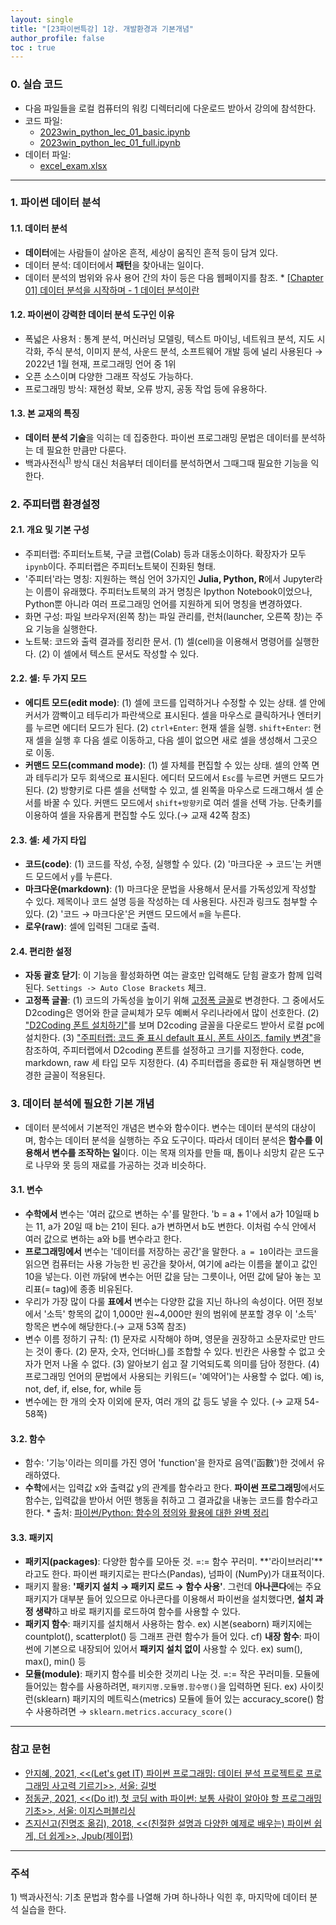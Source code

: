 ```yaml
---
layout: single
title: "[23파이썬특강] 1강. 개발환경과 기본개념"
author_profile: false
toc : true
---
```


### 0. 실습 코드
- 다음 파일들을 로컬 컴퓨터의 워킹 디렉터리에 다운로드 받아서 강의에 참석한다.
- 코드 파일: 
    - [2023win_python_lec_01_basic.ipynb](https://github.com/hursoo/2023_winter_python-lecture/blob/main/excise_code/2023win_python_lec_01_basic.ipynb)
    - [2023win_python_lec_01_full.ipynb](https://github.com/hursoo/2023_winter_python-lecture/blob/main/excise_code/2023win_python_lec_01_full.ipynb)
- 데이터 파일: 
    - [excel_exam.xlsx](https://github.com/youngwoos/Doit_Python)

---

### 1. 파이썬 데이터 분석
#### 1.1. 데이터 분석
- **데이터**에는 사람들이 살아온 흔적, 세상이 움직인 흔적 등이 담겨 있다.
- 데이터 분석: 데이터에서 **패턴**을 찾아내는 일이다.
- 데이터 분석의 범위와 유사 용어 간의 차이 등은 다음 웹페이지를 참조.  * [[Chapter 01] 데이터 분석을 시작하며 - 1 데이터 분석이란](https://velog.io/@kshjessica/Chapter-01-%EB%8D%B0%EC%9D%B4%ED%84%B0-%EB%B6%84%EC%84%9D%EC%9D%84-%EC%8B%9C%EC%9E%91%ED%95%98%EB%A9%B0-1-%EB%8D%B0%EC%9D%B4%ED%84%B0-%EB%B6%84%EC%84%9D%EC%9D%B4%EB%9E%80)

#### 1.2. 파이썬이 강력한 데이터 분석 도구인 이유
- 폭넓은 사용처 : 통계 분석, 머신러닝 모델링, 텍스트 마이닝, 네트워크 분석, 지도 시각화, 주식 분석, 이미지 분석, 사운드 분석, 소프트웨어 개발 등에 널리 사용된다 &rarr; 2022년 1월 현재, 프로그래밍 언어 중 1위
- 오픈 소스이며 다양한 그래프 작성도 가능하다. 
- 프로그래밍 방식: 재현성 확보, 오류 방지, 공동 작업 등에 유용하다.

#### 1.3. 본 교재의 특징
- **데이터 분석 기술**을 익히는 데 집중한다. 파이썬 프로그래밍 문법은 데이터를 분석하는 데 필요한 만큼만 다룬다.
- 백과사전식<sup>[1)](#footnote_1)</sup> 방식 대신 처음부터 데이터를 분석하면서 그때그때 필요한 기능을 익한다.

### 2. 주피터랩 환경설정
#### 2.1. 개요 및 기본 구성
- 주피터랩: 주피터노트북, 구글 코랩(Colab) 등과 대동소이하다. 확장자가 모두 ```ipynb```이다. 주피터랩은 주피터노트북이 진화된 형태.
- '주피터'라는 명칭: 지원하는 핵심 언어 3가지인 **Julia, Python, R**에서 Jupyter라는 이름이 유래했다. 주피터노트북의 과거 명칭은 Ipython Notebook이었으나, Python뿐 아니라 여러 프로그래밍 언어를 지원하게 되어 명칭을 변경하였다.
- 화면 구성: 파일 브라우저(왼쪽 창)는 파일 관리를, 런처(launcher, 오른쪽 창)는 주요 기능을 실행한다.
- 노트북: 코드와 출력 결과를 정리한 문서. (1) 셀(cell)을 이용해서 명령어를 실행한다. (2) 이 셀에서 텍스트 문서도 작성할 수 있다.

#### 2.2. 셀: 두 가지 모드
- **에디트 모드(edit mode)**: (1) 셀에 코드를 입력하거나 수정할 수 있는 상태. 셀 안에 커서가 깜빡이고 테두리가 파란색으로 표시된다. 셀을 마우스로 클릭하거나 엔터키를 누르면 에디터 모드가 된다. (2) ```ctrl+Enter```: 현재 셀을 실행. ```shift+Enter```: 현재 셀을 실행 후 다음 셀로 이동하고, 다음 셀이 없으면 새로 셀을 생성해서 그곳으로 이동.
- **커맨드 모드(command mode)**: (1) 셀 자체를 편집할 수 있는 상태. 셀의 안쪽 면과 테두리가 모두 회색으로 표시된다. 에디터 모드에서 ```Esc```를 누르면 커맨드 모드가 된다. (2) 방향키로 다른 셀을 선택할 수 있고, 셀 왼쪽을 마우스로 드래그해서 셀 순서를 바꿀 수 있다. 커맨드 모드에서 ```shift+방향키```로 여러 셀을 선택 가능. 단축키를 이용하여 셀을 자유롭게 편집할 수도 있다.(&rarr; 교재 42쪽 참조) 

#### 2.3. 셀: 세 가지 타입
- **코드(code)**: (1) 코드를 작성, 수정, 실행할 수 있다. (2) '마크다운 &rarr; 코드'는 커맨드 모드에서 ```y```를 누른다.
- **마크다운(markdown)**: (1) 마크다운 문법을 사용해서 문서를 가독성있게 작성할 수 있다. 제목이나 코드 설명 등을 작성하는 데 사용된다. 사진과 링크도 첨부할 수 있다. (2) '코드 &rarr; 마크다운'은 커맨드 모드에서 ```m```을 누른다.
- **로우(raw)**: 셀에 입력된 그대로 출력.

#### 2.4. 편리한 설정
- **자동 괄호 닫기**: 이 기능을 활성화하면 여는 괄호만 입력해도 닫힘 괄호가 함께 입력된다. ```Settings -> Auto Close Brackets``` 체크.
- **고정폭 글꼴**: (1) 코드의 가독성을 높이기 위해 [고정폭 글꼴](https://ko.wikipedia.org/wiki/%EA%B3%A0%EC%A0%95%ED%8F%AD_%EA%B8%80%EA%BC%B4)로 변경한다. 그 중에서도 D2coding은 영어와 한글 글씨체가 모두 예뻐서 우리나라에서 많이 선호한다. (2) ["D2Coding 폰트 설치하기"](https://herojoon-dev.tistory.com/186)를 보며 D2coding 글꼴을 다운로드 받아서 로컬 pc에 설치한다. (3) ["주피터랩: 코드 줄 표시 default 표시, 폰트 사이즈, family 변경"](https://normal-engineer.tistory.com/295)을 참조하여, 주피터랩에서 D2coding 폰트를 설정하고 크기를 지정한다. code, markdown, raw 세 타입 모두 지정한다. (4) 주피터랩을 종료한 뒤 재실행하면 변경한 글꼴이 적용된다.

### 3. 데이터 분석에 필요한 기본 개념
- 데이터 분석에서 기본적인 개념은 변수와 함수이다. 변수는 데이터 분석의 대상이며, 함수는 데이터 분석을 실행하는 주요 도구이다. 따라서 데이터 분석은 **함수를 이용해서 변수를 조작하는 일**이다. 
이는 목재 의자를 만들 때, 톱이나 쇠망치 같은 도구로 나무와 못 등의 재료를 가공하는 것과 비슷하다.

#### 3.1. 변수
- **수학에서** 변수는 '여러 값으로 변하는 수'를 말한다. 'b = a + 1'에서 a가 10일때 b는 11, a가 20일 때 b는 21이 된다. a가 변하면서 b도 변한다. 이처럼 수식 안에서 여러 값으로 변하는 a와 b를 변수라고 한다.
- **프로그래밍에서** 변수는 '데이터를 저장하는 공간'을 말한다. ```a = 10```이라는 코드을 읽으면 컴퓨터는 사용 가능한 빈 공간을 찾아서, 여기에 a라는 이름을 붙이고 값인 10을 넣는다. 이런 까닭에 변수는 어떤 값을 담는 그릇이나, 어떤 값에 달아 놓는 꼬리표(= tag)에 종종 비유된다.
- 우리가 가장 많이 다룰 **표에서** 변수는 다양한 값을 지닌 하나의 속성이다. 어떤 정보에서 '소득' 항목의 값이 1,000만 원~4,000만 원의 범위에 분포할 경우 이 '소득' 항목은 변수에 해당한다.(&rarr; 교재 53쪽 참조) 
- 변수 이름 정하기 규칙: (1) 문자로 시작해야 하며, 영문을 권장하고 소문자로만 만드는 것이 좋다. (2) 문자, 숫자, 언더바(_)를 조합할 수 있다. 빈칸은 사용할 수 없고 숫자가 먼저 나올 수 없다. (3) 알아보기 쉽고 잘 기억되도록 의미를 담아 정한다. (4) 프로그래밍 언어의 문법에서 사용되는 키워드(= '예약어')는 사용할 수 없다. 예) is, not, def, if, else, for, while 등
- 변수에는 한 개의 숫자 이외에 문자, 여러 개의 값 등도 넣을 수 있다. (&rarr; 교재 54-58쪽)

#### 3.2. 함수
- 함수: '기능'이라는 의미를 가진 영어 'function'을 한자로 음역('函數')한 것에서 유래하였다. 
- **수학**에서는 입력값 x와 출력값 y의 관계를 함수라고 한다. **파이썬 프로그래밍**에서도 함수는, 입력값을 받아서 어떤 행동을 취하고 그 결과값을 내놓는 코드를 함수라고 한다. * 출처: [파이썬/Python: 함수의 정의와 활용에 대한 완벽 정리](https://kevinitcoding.tistory.com/entry/%ED%8C%8C%EC%9D%B4%EC%8D%ACPython-%ED%95%A8%EC%88%98%EC%9D%98-%EC%A0%95%EC%9D%98%EC%99%80-%ED%99%9C%EC%9A%A9%EC%97%90-%EB%8C%80%ED%95%9C-%EC%99%84%EB%B2%BD-%EC%A0%95%EB%A6%AC)

#### 3.3. 패키지
- **패키지(packages)**: 다양한 함수를 모아둔 것. =:= 함수 꾸러미. **'라이브러리'**라고도 한다. 파이썬 패키지로는 판다스(Pandas), 넘파이 (NumPy)가 대표적이다.
- 패키지 활용: **'패키지 설치 &rarr; 패키지 로드 &rarr; 함수 사용'**. 그런데 **아나콘다**에는 주요 패키지가 대부분 들어 있으므로 아나콘다를 이용해서 파이썬을 설치했다면, **설치 과정 생략**하고 바로 패키지를 로드하여 함수를 사용할 수 있다.
- **패키지 함수**: 패키지를 설치해서 사용하는 함수. ex) 시본(seaborn) 패키지에는 countplot(), scatterplot() 등 그래프 관련 함수가 들어 있다. cf) **내장 함수**: 파이썬에 기본으로 내장되어 있어서 **패키지 설치 없이** 사용할 수 있다. ex) sum(), max(), min() 등 
- **모듈(module)**: 패키지 함수를 비슷한 것끼리 나눈 것. =:= 작은 꾸러미들. 모듈에 들어있는 함수를 사용하려면, ```패키지명.모듈명.함수명()```을 입력하면 된다. ex) 사이킷런(sklearn) 패키지의 메트릭스(metrics) 모듈에 들어 있는 accuracy_score() 함수 사용하려면 &rarr; ```sklearn.metrics.accuracy_score()```

---

### 참고 문헌
- [안지혜, 2021, <<(Let's get IT) 파이썬 프로그래밍: 데이터 분석 프로젝트로 프로그래밍 사고력 기르기>>, 서울: 길벗](https://www.nl.go.kr/NL/contents/search.do?pageNum=1&pageSize=30&srchTarget=total&kwd=let%27s+get+it+%ED%8C%8C%EC%9D%B4%EC%8D%AC+%ED%94%84%EB%A1%9C%EA%B7%B8%EB%9E%98%EB%B0%8D#)
- [정동균, 2021, <<(Do it!) 첫 코딩 with 파이썬: 보통 사람이 알아야 할 프로그래밍 기초>>, 서울: 이지스퍼블리싱](https://www.nl.go.kr/NL/contents/search.do?pageNum=1&pageSize=30&srchTarget=total&kwd=Do+it%21+%EC%B2%AB+%EC%BD%94%EB%94%A9%3A+%EB%B3%B4%ED%86%B5+%EC%82%AC%EB%9E%8C%EC%9D%B4+%EC%95%8C%EC%95%84%EC%95%BC+%ED%95%A0+%ED%94%84%EB%A1%9C%EA%B7%B8%EB%9E%98%EB%B0%8D+%EA%B8%B0%EC%B4%88+with+%ED%8C%8C%EC%9D%B4%EC%8D%AC#)
- [츠지신고(진명조 옮김), 2018, <<(친절한 설명과 다양한 예제로 배우는) 파이썬 쉽게, 더 쉽게>>, Jpub(제이펍)](https://www.nl.go.kr/NL/contents/search.do?srchTarget=total&pageNum=1&pageSize=10&kwd=%ED%8C%8C%EC%9D%B4%EC%8D%AC+%EC%89%BD%EA%B2%8C+%EB%8D%94+%EC%89%BD%EA%B2%8C)

---

### 주석
<a name="footnote_1">1)</a> 백과사전식: 기초 문법과 함수를 나열해 가며 하나하나 익힌 후, 마지막에 데이터 분석 실습을 한다.